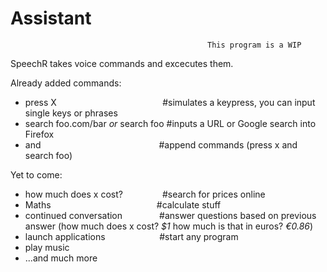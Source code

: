 # Assistant
                                                This program is a WIP
SpeechR takes voice commands and excecutes them.

Already added commands:
  * press X &nbsp;&nbsp;&nbsp;&nbsp;&nbsp;&nbsp;&nbsp;&nbsp;&nbsp;&nbsp;&nbsp;&nbsp;&nbsp;&nbsp;&nbsp;&nbsp;&nbsp;&nbsp;&nbsp;&nbsp;&nbsp;&nbsp;&nbsp;&nbsp;&nbsp;&nbsp;&nbsp;&nbsp;&nbsp;&nbsp;&nbsp;&nbsp;&nbsp;&nbsp;&nbsp;&nbsp;&nbsp;&nbsp;&nbsp;&nbsp;&nbsp;&nbsp;#simulates a keypress, you can input single keys or phrases
  * search foo.com/bar _or_ search foo
    #inputs a URL or Google search into Firefox
  * and
    &nbsp;&nbsp;&nbsp;&nbsp;&nbsp;&nbsp;&nbsp;&nbsp;&nbsp;&nbsp;&nbsp;&nbsp;&nbsp;&nbsp;&nbsp;&nbsp;&nbsp;&nbsp;&nbsp;&nbsp;&nbsp;&nbsp;&nbsp;&nbsp;&nbsp;&nbsp;&nbsp;&nbsp;&nbsp;&nbsp;&nbsp;&nbsp;&nbsp;&nbsp;&nbsp;&nbsp;&nbsp;&nbsp;&nbsp;&nbsp;&nbsp;&nbsp;&nbsp;&nbsp;&nbsp;&nbsp;&nbsp;#append commands (press x and search foo)
 
Yet to come:
  * how much does x cost?                &nbsp;&nbsp;&nbsp;&nbsp;&nbsp;&nbsp;&nbsp;&nbsp;&nbsp;&nbsp;&nbsp;&nbsp;&nbsp;&nbsp;&nbsp;#search for prices online
  * Maths                                &nbsp;&nbsp;&nbsp;&nbsp;&nbsp;&nbsp;&nbsp;&nbsp;&nbsp;&nbsp;&nbsp;&nbsp;&nbsp;&nbsp;&nbsp;&nbsp;&nbsp;&nbsp;&nbsp;&nbsp;&nbsp;&nbsp;&nbsp;&nbsp;&nbsp;&nbsp;&nbsp;&nbsp;&nbsp;&nbsp;&nbsp;&nbsp;&nbsp;&nbsp;&nbsp;&nbsp;&nbsp;&nbsp;&nbsp;&nbsp;&nbsp;&nbsp;#calculate stuff
  * continued conversation               &nbsp;&nbsp;&nbsp;&nbsp;&nbsp;&nbsp;&nbsp;&nbsp;&nbsp;&nbsp;&nbsp;&nbsp;&nbsp;&nbsp;#answer questions based on previous answer (how much does x cost? _$1_ how much is that in euros? _€0.86_)
  * launch applications                  &nbsp;&nbsp;&nbsp;&nbsp;&nbsp;&nbsp;&nbsp;&nbsp;&nbsp;&nbsp;&nbsp;&nbsp;&nbsp;&nbsp;&nbsp;&nbsp;&nbsp;&nbsp;&nbsp;&nbsp;&nbsp;#start any program
  * play music
  * ...and much more
